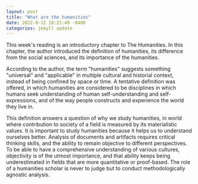 ```yaml
---
layout: post
title: "What are the humanities"
date: 2022-9-12 18:21:49 -0400
categories: jekyll update
---
```


This week's reading is an introductory chapter to The Humanities. In this chapter, the author introduced the definition of humanities, its difference from the social sciences, and its importance of the humanities.

According to the author, the term "humanities" suggests something "universal" and "applicable" in multiple cultural and historial context, instead of being confined by space or time. A tentative definition was offered, in which humanities are considered to be disciplines in which humans seek understanding of human self-understanding and self-expressions, and of the way people constructs and experience the world they live in.

This definition answers a question of why we study humanities, in world where contribution to society of a field is measured by its materialistic values. It is important to study humanities because it helps us to understand ourselves better. Analysis of documents and artifacts requires critical thinking skills, and the ability to remain objective to different perspectives. To be able to have a comprehensive understanding of various cultures, objectivity is of the utmost importance, and that ability keeps being underestimated in fields that are more quantitative or proof-based. The role of a humanities scholar is never to judge but to conduct methodologically agnostic analysis.

